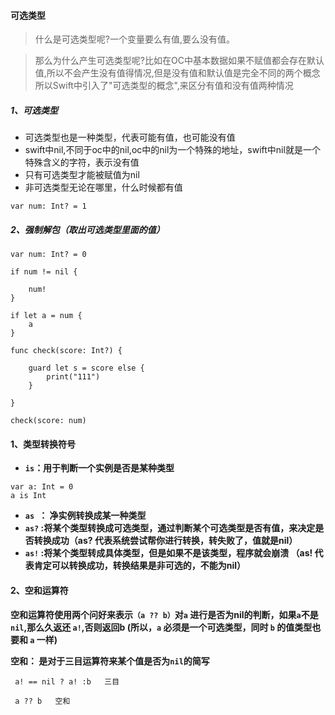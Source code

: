 #### 可选类型

> 什么是可选类型呢?一个变量要么有值,要么没有值。

> 那么为什么产生可选类型呢?比如在OC中基本数据如果不赋值都会存在默认值,所以不会产生没有值得情况,但是没有值和默认值是完全不同的两个概念所以Swift中引入了"可选类型的概念",来区分有值和没有值两种情况

##### 1、可选类型

* 可选类型也是一种类型，代表可能有值，也可能没有值
* swift中nil,不同于oc中的nil,oc中的nil为一个特殊的地址，swift中nil就是一个特殊含义的字符，表示没有值
* 只有可选类型才能被赋值为nil
* 非可选类型无论在哪里，什么时候都有值

```
var num: Int? = 1
```

##### 2、强制解包（取出可选类型里面的值）

```
var num: Int? = 0

if num != nil {

    num!
}

if let a = num {
    a
}

func check(score: Int?) {

    guard let s = score else {
        print("111")
    }

}

check(score: num)
```



#### 1、类型转换符号

* **`is`：用于判断一个实例是否是某种类型**

```
var a: Int = 0
a is Int
```

* **`as `： 净实例转换成某一种类型**
* **`as?` :将某个类型转换成可选类型，通过判断某个可选类型是否有值，来决定是否转换成功（as? 代表系统尝试帮你进行转换，转失败了，值就是nil）**
* **`as!` :将某个类型转成具体类型，但是如果不是该类型，程序就会崩溃 （as! 代表肯定可以转换成功，转换结果是非可选的，不能为nil）**

#### 2、空和运算符

**空和运算符使用两个问好来表示`（a ?? b）`对`a` 进行是否为nil的判断，如果`a`不是`nil`,那么久返还 `a!`,否则返回b \(所以，`a` 必须是一个可选类型，同时 `b` 的值类型也要和 `a` 一样\)**

**空和： 是对于三目运算符来某个值是否为`nil`的简写**

```
 a! == nil ? a! :b   三目
 
 a ?? b   空和
```





